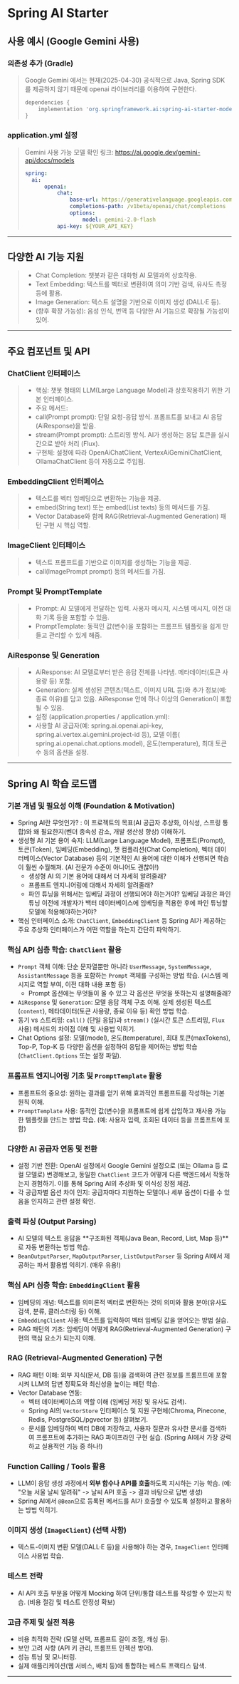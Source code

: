 # Spring AI Starter

## 사용 예시 (Google Gemini 사용)

### 의존성 추가 (Gradle)
> Google Gemini 에서는 현재(2025-04-30) 공식적으로 Java, Spring SDK 를 제공하지 않기 때문에 openai 라이브러리를 이용하여 구현한다.
> ```groovy
> dependencies {
>     implementation 'org.springframework.ai:spring-ai-starter-model-openai'
> }
> ```

### application.yml 설정
> Gemini 사용 가능 모델 확인 링크: https://ai.google.dev/gemini-api/docs/models
> ```yaml
> spring:
>   ai:
>       openai:
>           chat:
>               base-url: https://generativelanguage.googleapis.com
>               completions-path: /v1beta/openai/chat/completions
>               options:
>                   model: gemini-2.0-flash
>           api-key: ${YOUR_API_KEY}
> ```

---

## 다양한 AI 기능 지원

> * Chat Completion: 챗봇과 같은 대화형 AI 모델과의 상호작용.
> * Text Embedding: 텍스트를 벡터로 변환하여 의미 기반 검색, 유사도 측정 등에 활용.
> * Image Generation: 텍스트 설명을 기반으로 이미지 생성 (DALL·E 등).
> * (향후 확장 가능성): 음성 인식, 번역 등 다양한 AI 기능으로 확장될 가능성이 있어.

---

## 주요 컴포넌트 및 API

### ChatClient 인터페이스

> * 핵심: 챗봇 형태의 LLM(Large Language Model)과 상호작용하기 위한 기본 인터페이스.
> * 주요 메서드:
> * call(Prompt prompt): 단일 요청-응답 방식. 프롬프트를 보내고 AI 응답(AiResponse)을 받음.
> * stream(Prompt prompt): 스트리밍 방식. AI가 생성하는 응답 토큰을 실시간으로 받아 처리 (Flux<AiResponse>).
> * 구현체: 설정에 따라 OpenAiChatClient, VertexAiGeminiChatClient, OllamaChatClient 등이 자동으로 주입됨.

### EmbeddingClient 인터페이스

> * 텍스트를 벡터 임베딩으로 변환하는 기능을 제공.
> * embed(String text) 또는 embed(List<String> texts) 등의 메서드를 가짐.
> * Vector Database와 함께 RAG(Retrieval-Augmented Generation) 패턴 구현 시 핵심 역할.

### ImageClient 인터페이스

> * 텍스트 프롬프트를 기반으로 이미지를 생성하는 기능을 제공.
> * call(ImagePrompt prompt) 등의 메서드를 가짐.

### Prompt 및 PromptTemplate

> * Prompt: AI 모델에게 전달하는 입력. 사용자 메시지, 시스템 메시지, 이전 대화 기록 등을 포함할 수 있음.
> * PromptTemplate: 동적인 값(변수)을 포함하는 프롬프트 템플릿을 쉽게 만들고 관리할 수 있게 해줌.

### AiResponse 및 Generation

> * AiResponse: AI 모델로부터 받은 응답 전체를 나타냄. 메타데이터(토큰 사용량 등) 포함.
> * Generation: 실제 생성된 콘텐츠(텍스트, 이미지 URL 등)와 추가 정보(예: 종료 이유)를 담고 있음. AiResponse 안에 하나 이상의 Generation이 포함될 수 있음.
> * 설정 (application.properties / application.yml):
> * 사용할 AI 공급자(예: spring.ai.openai.api-key, spring.ai.vertex.ai.gemini.project-id 등), 모델 이름(
    spring.ai.openai.chat.options.model), 온도(temperature), 최대 토큰 수 등의 옵션을 설정.

---

## Spring AI 학습 로드맵
### 기본 개념 및 필요성 이해 (Foundation & Motivation)

- Spring AI란 무엇인가? : 이 프로젝트의 목표(AI 공급자 추상화, 이식성, 스프링 통합)와 왜 필요한지(벤더 종속성 감소, 개발 생산성 향상) 이해하기.
- 생성형 AI 기본 용어 숙지: LLM(Large Language Model), 프롬프트(Prompt), 토큰(Token), 임베딩(Embedding), 챗 컴플리션(Chat Completion), 벡터 데이터베이스(Vector Database) 등의 기본적인 AI 용어에 대한 이해가 선행되면 학습이 훨씬 수월해져. (AI 전문가 수준이 아니어도 괜찮아!)
    - 생성형 AI 의 기본 용어에 대해서 더 자세히 알려줄래?
    - 프롬프트 엔지니어링에 대해서 자세히 알려줄래?
    - 파인 튜닝을 위해서는 임베딩 과정이 선행되어야 하는거야? 임베딩 과정은 파인 튜닝 이전에 개발자가 백터 데이터베이스에 임베딩을 적용한 후에 파인 튜닝할 모델에 적용해야하는거야?
- 핵심 인터페이스 소개: `ChatClient`, `EmbeddingClient` 등 Spring AI가 제공하는 주요 추상화 인터페이스가 어떤 역할을 하는지 간단히 파악하기.

### 핵심 API 심층 학습: `ChatClient` 활용

- `Prompt` 객체 이해: 단순 문자열뿐만 아니라 `UserMessage`, `SystemMessage`,  `AssistantMessage` 등을 포함하는 `Prompt` 객체를 구성하는 방법 학습. (시스템 메시지로 역할 부여, 이전 대화 내용 포함 등)
    - Prompt 옵션에는 무엇들이 올 수 있고 각 옵션은 무엇을 뜻하는지 설명해줄래?
- `AiResponse` 및 `Generation`: 모델 응답 객체 구조 이해. 실제 생성된 텍스트(`content`), 메타데이터(토큰 사용량, 종료 이유 등) 확인 방법 학습.
- 동기 vs 스트리밍: `call()` (단일 응답)과 `stream()` (실시간 토큰 스트리밍, `Flux` 사용) 메서드의 차이점 이해 및 사용법 익히기.
- Chat Options 설정: 모델(model), 온도(temperature), 최대 토큰(maxTokens), Top-P, Top-K 등 다양한 옵션을 설정하여 응답을 제어하는 방법 학습 (`ChatClient.Options` 또는 설정 파일).

### 프롬프트 엔지니어링 기초 및 `PromptTemplate` 활용

- 프롬프트의 중요성: 원하는 결과를 얻기 위해 효과적인 프롬프트를 작성하는 기본 원칙 이해.
- `PromptTemplate` 사용: 동적인 값(변수)을 프롬프트에 쉽게 삽입하고 재사용 가능한 템플릿을 만드는 방법 학습. (예: 사용자 입력, 조회된 데이터 등을 프롬프트에 포함)

### 다양한 AI 공급자 연동 및 전환

- 설정 기반 전환: OpenAI 설정에서 Google Gemini 설정으로 (또는 Ollama 등 로컬 모델로) 변경해보고, 동일한 `ChatClient` 코드가 어떻게 다른 백엔드에서 작동하는지 경험하기. 이를 통해 Spring AI의 추상화 및 이식성 장점 체감.
- 각 공급자별 옵션 차이 인지: 공급자마다 지원하는 모델이나 세부 옵션이 다를 수 있음을 인지하고 관련 설정 확인.

### 출력 파싱 (Output Parsing)

- AI 모델의 텍스트 응답을 **구조화된 객체(Java Bean, Record, List, Map 등)**로 자동 변환하는 방법 학습.
- `BeanOutputParser`, `MapOutputParser`, `ListOutputParser` 등 Spring AI에서 제공하는 파서 활용법 익히기. (매우 유용!)

### 핵심 API 심층 학습: `EmbeddingClient` 활용

- 임베딩의 개념: 텍스트를 의미론적 벡터로 변환하는 것의 의미와 활용 분야(유사도 검색, 분류, 클러스터링 등) 이해.
- `EmbeddingClient` 사용: 텍스트를 입력하여 벡터 임베딩 값을 얻어오는 방법 실습.
- RAG 패턴의 기초: 임베딩이 어떻게 RAG(Retrieval-Augmented Generation) 구현의 핵심 요소가 되는지 이해.

### RAG (Retrieval-Augmented Generation) 구현

- RAG 패턴 이해: 외부 지식(문서, DB 등)을 검색하여 관련 정보를 프롬프트에 포함시켜 LLM의 답변 정확도와 최신성을 높이는 패턴 학습.
- Vector Database 연동:
    - 벡터 데이터베이스의 역할 이해 (임베딩 저장 및 유사도 검색).
    - Spring AI의 `VectorStore` 인터페이스 및 지원 구현체(Chroma, Pinecone, Redis, PostgreSQL/pgvector 등) 살펴보기.
    - 문서를 임베딩하여 벡터 DB에 저장하고, 사용자 질문과 유사한 문서를 검색하여 프롬프트에 추가하는 RAG 파이프라인 구현 실습. (Spring AI에서 가장 강력하고 실용적인 기능 중 하나!)

### Function Calling / Tools 활용

- LLM이 응답 생성 과정에서 **외부 함수나 API를 호출**하도록 지시하는 기능 학습. (예: "오늘 서울 날씨 알려줘" -> 날씨 API 호출 -> 결과 바탕으로 답변 생성)
- Spring AI에서 `@Bean`으로 등록된 메서드를 AI가 호출할 수 있도록 설정하고 활용하는 방법 익히기.

### 이미지 생성 (`ImageClient`) (선택 사항)

- 텍스트-이미지 변환 모델(DALL·E 등)을 사용해야 하는 경우, `ImageClient` 인터페이스 사용법 학습.

### 테스트 전략

- AI API 호출 부분을 어떻게 Mocking 하여 단위/통합 테스트를 작성할 수 있는지 학습. (비용 절감 및 테스트 안정성 확보)

### 고급 주제 및 실전 적용

- 비용 최적화 전략 (모델 선택, 프롬프트 길이 조절, 캐싱 등).
- 보안 고려 사항 (API 키 관리, 프롬프트 인젝션 방어).
- 성능 튜닝 및 모니터링.
- 실제 애플리케이션(웹 서비스, 배치 등)에 통합하는 베스트 프랙티스 탐색.

---
